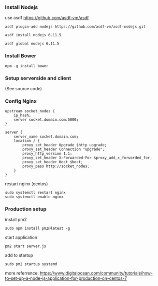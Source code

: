 ### Install Nodejs
use asdf https://github.com/asdf-vm/asdf

```
asdf plugin-add nodejs https://github.com/asdf-vm/asdf-nodejs.git

asdf install nodejs 6.11.5

asdf global nodejs 6.11.5

```

### Install Bower

```
npm -g install bower
```

### Setup serverside and client

(See source code)


### Config Nginx

```
upstream socket_nodes {
    ip_hash;
    server socket.domain.com:5000;
}

server {
    server_name socket.domain.com;
    location / {
        proxy_set_header Upgrade $http_upgrade;
        proxy_set_header Connection "upgrade";
        proxy_http_version 1.1;
        proxy_set_header X-Forwarded-For $proxy_add_x_forwarded_for;
        proxy_set_header Host $host;
        proxy_pass http://socket_nodes;
    }
}

```

restart nginx (centos)

```
sudo systemctl restart nginx
sudo systemctl enable nginx
```

### Production setup

install pm2

```
sudo npm install pm2@latest -g
```

start application

```
pm2 start server.js
```

add to startup

```
sudo pm2 startup systemd
```

more referrence: https://www.digitalocean.com/community/tutorials/how-to-set-up-a-node-js-application-for-production-on-centos-7



